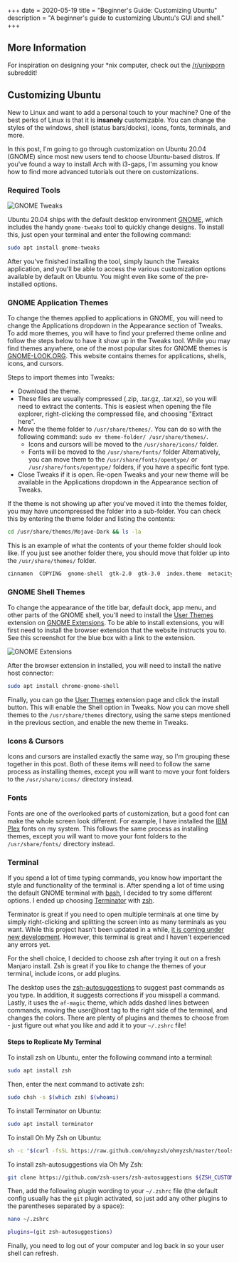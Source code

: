 +++
date = 2020-05-19
title = "Beginner's Guide: Customizing Ubuntu"
description = "A beginner's guide to customizing Ubuntu's GUI and shell."
+++

## More Information

For inspiration on designing your \*nix computer, check out the [/r/unixporn](https://libredd.it/r/unixporn) subreddit!

## Customizing Ubuntu

New to Linux and want to add a personal touch to your machine? One of the best perks of Linux is that it is **insanely**
customizable. You can change the styles of the windows, shell (status bars/docks), icons, fonts, terminals, and more.

In this post, I'm going to go through customization on Ubuntu 20.04 (GNOME) since most new users tend to choose
Ubuntu-based distros. If you've found a way to install Arch with i3-gaps, I'm assuming you know how to find more
advanced tutorials out there on customizations.

### Required Tools

![GNOME Tweaks](https://img.cleberg.io/blog/012-customizing-ubuntu/gnome-tweaks-min.png)

Ubuntu 20.04 ships with the default desktop environment [GNOME](https://www.gnome.org/), which includes the
handy `gnome-tweaks` tool to quickly change designs. To install this, just open your terminal and enter the following
command:

```bash
sudo apt install gnome-tweaks
```

After you've finished installing the tool, simply launch the Tweaks application, and you'll be able to access the
various customization options available by default on Ubuntu. You might even like some of the pre-installed options.

### GNOME Application Themes

To change the themes applied to applications in GNOME, you will need to change the Applications dropdown in the
Appearance section of Tweaks. To add more themes, you will have to find your preferred theme online and follow the steps
below to have it show up in the Tweaks tool. While you may find themes anywhere, one of the most popular sites for GNOME
themes is [GNOME-LOOK.ORG](https://www.gnome-look.org/). This website contains themes for applications, shells, icons,
and cursors.

Steps to import themes into Tweaks:

- Download the theme.
- These files are usually compressed (.zip, .tar.gz, .tar.xz), so you will need to extract the contents. This is easiest
  when opening the file explorer, right-clicking the compressed file, and choosing "Extract here".
- Move the theme folder to `/usr/share/themes/`. You can do so with the following
  command: `sudo mv theme-folder/ /usr/share/themes/`.
    - Icons and cursors will be moved to the `/usr/share/icons/` folder.
    - Fonts will be moved to the `/usr/share/fonts/` folder Alternatively, you can move them to
      the `/usr/share/fonts/opentype/` or `/usr/share/fonts/opentype/` folders, if you have a specific font type.
- Close Tweaks if it is open. Re-open Tweaks and your new theme will be available in the Applications dropdown in the
  Appearance section of Tweaks.

If the theme is not showing up after you've moved it into the themes folder, you may have uncompressed the folder into a
sub-folder. You can check this by entering the theme folder and listing the contents:

```bash
cd /usr/share/themes/Mojave-Dark && ls -la
```

This is an example of what the contents of your theme folder should look like. If you just see another folder there, you
should move that folder up into the `/usr/share/themes/` folder.

```bash
cinnamon  COPYING  gnome-shell  gtk-2.0  gtk-3.0  index.theme  metacity-1  plank  xfwm4
```

### GNOME Shell Themes

To change the appearance of the title bar, default dock, app menu, and other parts of the GNOME shell, you'll need to
install the [User Themes](https://extensions.gnome.org/extension/19/user-themes/) extension
on [GNOME Extensions](https://extensions.gnome.org/). To be able to install extensions, you will first need to install
the browser extension that the website instructs you to. See this screenshot for the blue box with a link to the
extension.

![GNOME Extensions](https://img.cleberg.io/blog/012-customizing-ubuntu/gnome-extensions-min.png)

After the browser extension in installed, you will need to install the native host connector:

```bash
sudo apt install chrome-gnome-shell
```

Finally, you can go the [User Themes](https://extensions.gnome.org/extension/19/user-themes/) extension page and click
the install button. This will enable the Shell option in Tweaks. Now you can move shell themes to
the `/usr/share/themes` directory, using the same steps mentioned in the previous section, and enable the new theme in
Tweaks.

### Icons & Cursors

Icons and cursors are installed exactly the same way, so I'm grouping these together in this post. Both of these items
will need to follow the same process as installing themes, except you will want to move your font folders to
the `/usr/share/icons/` directory instead.

### Fonts

Fonts are one of the overlooked parts of customization, but a good font can make the whole screen look different. For
example, I have installed the [IBM Plex](https://github.com/IBM/plex/releases) fonts on my system. This follows the same
process as installing themes, except you will want to move your font folders to the `/usr/share/fonts/` directory
instead.

### Terminal

If you spend a lot of time typing commands, you know how important the style and functionality of the terminal is. After
spending a lot of time using the default GNOME terminal with [bash](https://en.wikipedia.org/wiki/Bash_(Unix_shell)), I
decided to try some different options. I ended up
choosing [Terminator](https://terminator-gtk3.readthedocs.io/en/latest/)
with [zsh](https://en.wikipedia.org/wiki/Z_shell).

Terminator is great if you need to open multiple terminals at one time by simply right-clicking and splitting the screen
into as many terminals as you want. While this project hasn't been updated in a
while, [it is coming under new development](https://github.com/gnome-terminator/terminator/issues/1). However, this
terminal is great and I haven't experienced any errors yet.

For the shell choice, I decided to choose zsh after trying it out on a fresh Manjaro install. Zsh is great if you like
to change the themes of your terminal, include icons, or add plugins.

The desktop uses the [zsh-autosuggestions](https://github.com/zsh-users/zsh-autosuggestions) to suggest past commands as you
type. In addition, it suggests corrections if you misspell a command. Lastly, it uses the `af-magic` theme, which adds
dashed lines between commands, moving the user@host tag to the right side of the terminal, and changes the colors. There
are plenty of plugins and themes to choose from - just figure out what you like and add it to your `~/.zshrc` file!

#### Steps to Replicate My Terminal

To install zsh on Ubuntu, enter the following command into a terminal:

```bash
sudo apt install zsh
```

Then, enter the next command to activate zsh:

```bash
sudo chsh -s $(which zsh) $(whoami)
```

To install Terminator on Ubuntu:

```bash
sudo apt install terminator
```

To install Oh My Zsh on Ubuntu:

```bash
sh -c "$(curl -fsSL https://raw.github.com/ohmyzsh/ohmyzsh/master/tools/install.sh)"
```

To install zsh-autosuggestions via Oh My Zsh:

```bash
git clone https://github.com/zsh-users/zsh-autosuggestions ${ZSH_CUSTOM:-~/.oh-my-zsh/custom}/plugins/zsh-autosuggestions
```

Then, add the following plugin wording to your `~/.zshrc` file (the default config usually has the `git` plugin
activated, so just add any other plugins to the parentheses separated by a space):

```bash
nano ~/.zshrc
```

```bash
plugins=(git zsh-autosuggestions)
```

Finally, you need to log out of your computer and log back in so your user shell can refresh.


